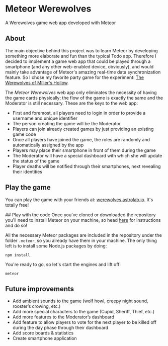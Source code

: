 # Meteor Werewolves
A Werewolves game web app developed with Meteor

## About
The main objective behind this project was to learn Meteor by developing something more elaborate and fun than the typical Todo app. Therefore I decided to implement a game web app that could be played through a smartphone (and any other web-enabled device, obviously), and would mainly take advantage of Meteor's amazing real-time data synchronization feature. So I chose my favorite party game for the experiment: [The Werewolves of Miller's Hollow](https://boardgamegeek.com/boardgame/25821/werewolves-millers-hollow).
    
The _Meteor Werewolves_ web app only eliminates the necessity of having the game cards physically; the flow of the game is exactly the same and the Moderator is still necessary. These are the keys to the web app:
* First and foremost, all players need to login in order to provide a username and unique identifier          
* The person creating the game will be the Moderator
* Players can join already created games by just providing an existing game code
* Once all players have joined the game, the roles are randomly and automatically assigned by the app
* Players may place their smartphone in front of them during the game
* The Moderator will have a special dashboard with which she will update the status of the game
* Player deaths will be notified through their smartphones, next revealing their identities

## Play the game
You can play the game with your friends at: [werewolves.astrolab.io](http://werewolves.astrolab.io). It's totally free!

## Play with the code
Once you've cloned or downloaded the repository you'll need to install Meteor on your machine, so head [here](https://www.meteor.com/install) for instructions and do so!

All the necessary Meteor packages are included in the repository under the folder `.meteor`, so you already have them in your machine. The only thing left is to install some Node.js packages by doing:

```
npm install
```

You're ready to go, so let's start the engines and lift off:
```
meteor
```

## Future improvements

* Add ambient sounds to the game (wolf howl, creepy night sound, rooster’s crowing, etc.)
* Add more special characters to the game (Cupid, Sheriff, Thief, etc.)
* Add more features to the Moderator’s dashboard
* Add feature to allow players to vote for the next player to be killed off during the day phase through their dashboard
* Add score boards & statistics
* Create smartphone application
